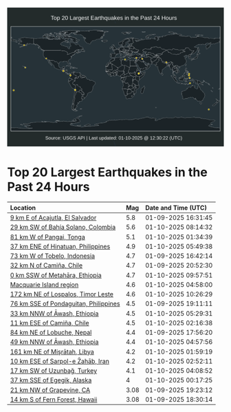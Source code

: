 ![Map](./map.png)

# Top 20 Largest Earthquakes in the Past 24 Hours

| Location | Mag | Date and Time (UTC) |
|:---|:---|:---|
| [9 km E of Acajutla, El Salvador](https://earthquake.usgs.gov/earthquakes/eventpage/us6000pixh) | 5.8 | 01-09-2025 16:31:45 |
| [29 km SW of Bahía Solano, Colombia](https://earthquake.usgs.gov/earthquakes/eventpage/us6000pj4s) | 5.6 | 01-10-2025 08:14:32 |
| [81 km W of Pangai, Tonga](https://earthquake.usgs.gov/earthquakes/eventpage/us6000pj2q) | 5.1 | 01-10-2025 01:34:39 |
| [37 km ENE of Hinatuan, Philippines](https://earthquake.usgs.gov/earthquakes/eventpage/us6000pj4g) | 4.9 | 01-10-2025 05:49:38 |
| [73 km W of Tobelo, Indonesia](https://earthquake.usgs.gov/earthquakes/eventpage/us6000pixy) | 4.7 | 01-09-2025 16:42:14 |
| [32 km N of Camiña, Chile](https://earthquake.usgs.gov/earthquakes/eventpage/us6000pj17) | 4.7 | 01-09-2025 20:52:30 |
| [0 km SSW of Metahāra, Ethiopia](https://earthquake.usgs.gov/earthquakes/eventpage/us6000pj51) | 4.7 | 01-10-2025 09:57:51 |
| [Macquarie Island region](https://earthquake.usgs.gov/earthquakes/eventpage/us6000pj49) | 4.6 | 01-10-2025 04:58:00 |
| [172 km NE of Lospalos, Timor Leste](https://earthquake.usgs.gov/earthquakes/eventpage/us6000pj54) | 4.6 | 01-10-2025 10:26:29 |
| [76 km SSE of Pondaguitan, Philippines](https://earthquake.usgs.gov/earthquakes/eventpage/us6000pj06) | 4.5 | 01-09-2025 19:11:11 |
| [33 km NNW of Āwash, Ethiopia](https://earthquake.usgs.gov/earthquakes/eventpage/us6000pj4c) | 4.5 | 01-10-2025 05:29:31 |
| [11 km ESE of Camiña, Chile](https://earthquake.usgs.gov/earthquakes/eventpage/us6000pj3c) | 4.5 | 01-10-2025 02:16:38 |
| [84 km NE of Lobuche, Nepal](https://earthquake.usgs.gov/earthquakes/eventpage/us6000pizl) | 4.4 | 01-09-2025 17:56:20 |
| [49 km NNW of Āwash, Ethiopia](https://earthquake.usgs.gov/earthquakes/eventpage/us6000pj4a) | 4.4 | 01-10-2025 04:57:56 |
| [161 km NE of Mişrātah, Libya](https://earthquake.usgs.gov/earthquakes/eventpage/us6000pj3b) | 4.2 | 01-10-2025 01:59:19 |
| [10 km ESE of Sarpol-e Z̄ahāb, Iran](https://earthquake.usgs.gov/earthquakes/eventpage/us6000pj3g) | 4.2 | 01-10-2025 02:52:11 |
| [17 km SW of Uzunbağ, Turkey](https://earthquake.usgs.gov/earthquakes/eventpage/us6000pj44) | 4.1 | 01-10-2025 04:08:52 |
| [37 km SSE of Egegik, Alaska](https://earthquake.usgs.gov/earthquakes/eventpage/ak025gjh5x0) | 4 | 01-10-2025 00:17:25 |
| [21 km NW of Grapevine, CA](https://earthquake.usgs.gov/earthquakes/eventpage/ci40836623) | 3.08 | 01-09-2025 19:23:12 |
| [14 km S of Fern Forest, Hawaii](https://earthquake.usgs.gov/earthquakes/eventpage/hv74588167) | 3.08 | 01-09-2025 18:30:14 |
